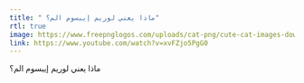 ```yaml
---
title: " ماذا يعني لوريم إيبسوم الم؟"
rtl: true
image: https://www.freepnglogos.com/uploads/cat-png/cute-cat-images-download-7.png
link: https://www.youtube.com/watch?v=xvFZjo5PgG0
---
```

ماذا يعني لوريم إيبسوم الم؟
